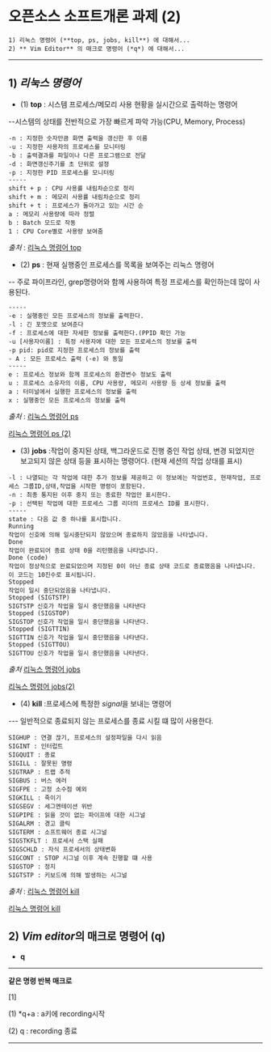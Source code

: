 # 오픈소스 소프트개론 과제 (2)
```
1) 리눅스 명령어 (**top, ps, jobs, kill**) 에 대해서...
2) ** Vim Editor** 의 매크로 명령어 (*q*) 에 대해서...
```
---
## 1) ***리눅스 명령어***
+ (1) **top**
: 시스템 프로세스/메모리 사용 현황을 실시간으로 출력하는 명령어

--시스템의 상태를 전반적으로 가장 빠르게 파악 가능(CPU, Memory, Process)
```
-n : 지정한 숫자만큼 화면 출력을 갱신한 후 이름
-u : 지정한 사용자의 프로세스를 모니터링
-b : 출력결과를 파일이나 다른 프로그램으로 전달
-d : 화면갱신주기를 초 단위로 설정
-p : 지정한 PID 프로세스를 모니터링
-----
shift + p : CPU 사용률 내림차순으로 정리
shift + m : 메모리 사용률 내림차순으로 정리
shift + t : 프로세스가 돌아가고 있는 시간 순
a : 메모리 사용량에 따라 정렬
b : Batch 모드로 작동
1 : CPU Core별로 사용량 보여줌

```
*출처* : [리눅스 명령어 top](https://inpa.tistory.com/entry/LINUX-%F0%9F%93%9A-%ED%94%84%EB%A1%9C%EC%84%B8%EC%8A%A4-%EA%B4%80%EB%A6%AC-%EB%AA%85%EB%A0%B9%EC%96%B4-%F0%9F%92%AF-%EC%A0%95%EB%A6%AC-Foreground-Background " top 명령어 ")
+ (2) **ps**
: 현재 실행중인 프로세스를 목록을 보여주는 리눅스 명령어

-- 주로 파이프라인, grep명령어와 함께 사용하여 특정 프로세스를 확인하는데 많이 사용된다.
```
-----
-e : 실행중인 모든 프로세스의 정보를 출력한다.
-l : 긴 포맷으로 보여준다
-f : 프로세스에 대한 자세한 정보를 출력한다.(PPID 확인 가능
-u [사용자이름] : 특정 사용자에 대한 모든 프로세스의 정보를 출력
-p pid: pid로 지정한 프로세스의 정보를 출력
- A : 모든 프로세스 출력 (-e) 와 동일
-----
e : 프로세스 정보와 함께 프로세스의 환경변수 정보도 출력
u : 프로세스 소유자의 이름, CPU 사용량, 메모리 사용량 등 상세 정보를 출력
a : 터미널에서 실행한 프로세스의 정보를 출력
x : 실행중인 모든 프로세스의 정보를 출력
```
*출처* : [리눅스 명령어 ps](https://arer.tistory.com/150 "ps명령어")

[리눅스 명령어 ps (2)](https://inpa.tistory.com/entry/LINUX-%F0%9F%93%9A-%ED%94%84%EB%A1%9C%EC%84%B8%EC%8A%A4-%EA%B4%80%EB%A6%AC-%EB%AA%85%EB%A0%B9%EC%96%B4-%F0%9F%92%AF-%EC%A0%95%EB%A6%AC-Foreground-Background "ps명령어")
+ (3) **jobs**
:작업이 중지된 상태, 백그라운드로 진행 중인 작업 상태, 변경 되었지만 보고되지 않은 상태 등을 표시하는 명령어다. (현재 세션의 작업 상태를 표시)

```
-l : 나열되는 각 작업에 대한 추가 정보를 제공하고 이 정보에는 작업번호, 현재작업, 프로세스 그룹ID,상태,작업을 시작한 명령이 포함된다.
-n : 최종 통지된 이후 중지 또는 종료한 작업만 표시한다.
-p : 선택된 작업에 대한 프로세스 그룹 리더의 프로세스 ID를 표시한다.
-----
state : 다음 값 중 하나를 표시합니다.
Running
작업이 신호에 의해 일시중단되지 않았으며 종료하지 않았음을 나타냅니다.
Done
작업이 완료되어 종료 상태 0을 리턴했음을 나타냅니다.
Done (code)
작업이 정상적으로 완료되었으며 지정된 0이 아닌 종료 상태 코드로 종료했음을 나타냅니다. 이 코드는 10진수로 표시됩니다.
Stopped
작업이 일시 중단되었음을 나타냅니다.
Stopped (SIGTSTP)
SIGTSTP 신호가 작업을 일시 중단했음을 나타낸다
Stopped (SIGSTOP)
SIGSTOP 신호가 작업을 일시 중단했음을 나타낸다.
Stopped (SIGTTIN)
SIGTTIN 신호가 작업을 일시 중단했음을 나타낸다.
Stopped (SIGTTOU)
SIGTTOU 신호가 작업을 일시 중단했음을 나타낸다. 
```
*출처* [리눅스 명령어 jobs](https://itwiki.kr/w/%EB%A6%AC%EB%88%85%EC%8A%A4_jobs " jobs 명령어")

[리눅스 명령어 jobs(2)](https://www.ibm.com/docs/ko/aix/7.2?topic=j-jobs-command " jobs 명령어")

+ (4) **kill**
:프로세스에 특정한 *signal*을 보내는 명령어

--- 일반적으로 종료되지 않는 프로세스를 종료 시킬 떄 많이 사용한다.
```
SIGHUP : 연결 끊기, 프로세스의 설정파일을 다시 읽음
SIGINT : 인터럽트
SIGQUIT : 종료
SIGILL : 잘못된 명령
SIGTRAP : 트랩 추적
SIGBUS : 버스 에러
SIGFPE : 고정 소수점 예외
SIGKILL : 죽이기
SIGSEGV : 세그멘테이션 위반
SIGPIPE : 읽을 것이 없는 파이프에 대한 시그널
SIGALRM : 경고 클릭
SIGTERM : 소프트웨어 종료 시그널
SIGSTKFLT : 프로세서 스택 실패
SIGSCHLD : 자식 프로세서의 상태변화
SIGCONT : STOP 시그널 이후 계속 진행할 떄 사용
SIGSTOP : 정지
SIGTSTP : 키보드에 의해 발생하는 시그널

```
*출처* : [리눅스 명령어 kill](https://bigsun84.tistory.com/355 " kill 명령어" )

[리눅스 명령어 kill](https://inpa.tistory.com/entry/LINUX-%F0%9F%93%9A-%ED%94%84%EB%A1%9C%EC%84%B8%EC%8A%A4-%EA%B4%80%EB%A6%AC-%EB%AA%85%EB%A0%B9%EC%96%B4-%F0%9F%92%AF-%EC%A0%95%EB%A6%AC-Foreground-Background " kill 명령어 " )
## 2) ***Vim editor***의  매크로 명령어 (q)
+ **q**
---
 __같은 명령 반복 매크로__
 
 [1]
 
 (1) *q+a : a키에 recording시작
 
 (2) q : recording 종료  

---

